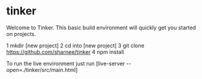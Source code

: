 # tinker

Welcome to Tinker. This basic build environment will quickly get you started on projects. 

1	mkdir [new project]
2	cd into [new project]
3	git clone https://github.com/sharnee/tinker
4	npm install


To run the live environment just run [live-server --open=./tinker/src/main.html]

